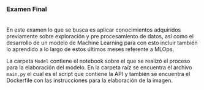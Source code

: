 ###  Examen Final <br><br>

En este examen lo que se busca es aplicar conocimientos adquiridos previamente sobre exploración y pre procesamiento de datos, así como el desarrollo de un modelo de Machine Learning para con esto incluir también lo aprendido a lo largo de estos últimos meses referente a MLOps.
   
La carpeta `Model` contiene el notebook sobre el que se realizó el proceso para la elaboración del modelo.
En la carpeta raíz se encuentra el archivo `main.py` el cual es el script que contiene la API y también se encuentra el Dockerfile con las instrucciones para la elaboración de la imagen.



